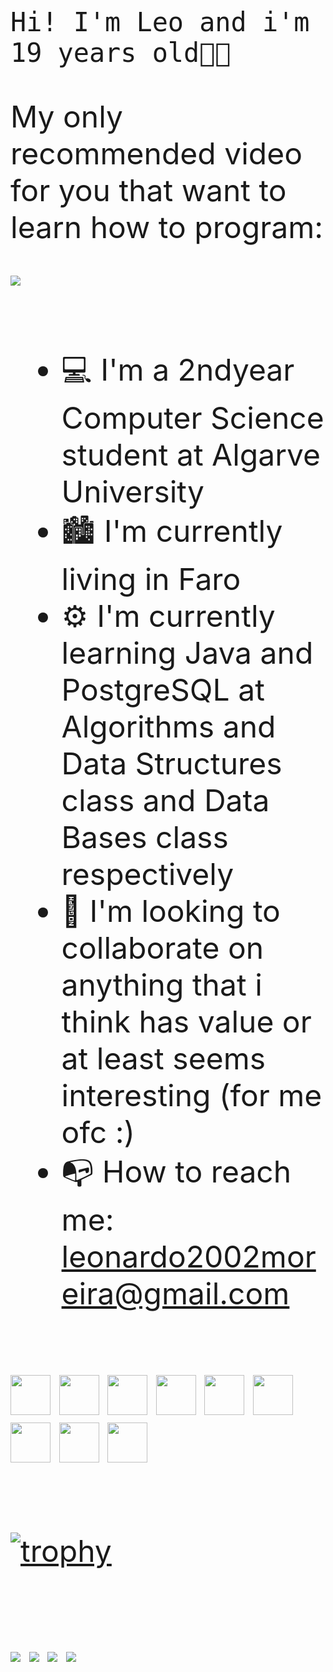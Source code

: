 <font size="55">
  
                                                  Hi! I'm Leo and i'm 19 years old👨‍💻

My only recommended video for you that want to learn how to program:

<a href="https://www.youtube.com/watch?v=NjYICpXJ03M" target="_blank"><img src="https://img.shields.io/badge/YouTube-FF0000?style=for-the-badge&logo=youtube&logoColor=white" target="_blank"></a>
##

- 💻 I'm a 2ndyear Computer Science student at Algarve University
- 🏙 I'm currently living in Faro
- ⚙ I'm currently learning Java and PostgreSQL at Algorithms and Data Structures class and Data Bases class respectively
- 👬 I'm looking to collaborate on anything that i think has value or at least seems interesting (for me ofc :) 
- 📭 How to reach me: leonardo2002moreira@gmail.com

 ##
<img src="https://cdn.jsdelivr.net/gh/devicons/devicon/icons/android/android-original.svg" height="64" width="64"/> <img src="https://cdn.jsdelivr.net/gh/devicons/devicon/icons/opera/opera-original.svg" height="64" widht="64"/> <img src="https://cdn.jsdelivr.net/gh/devicons/devicon/icons/c/c-original.svg" height="64" width="64"/> <img src="https://cdn.jsdelivr.net/gh/devicons/devicon/icons/processing/processing-original.svg" height="64" width="64"/> <img src="https://cdn.jsdelivr.net/gh/devicons/devicon/icons/java/java-original.svg" height="64" width="64"/> <img src="https://cdn.jsdelivr.net/gh/devicons/devicon/icons/postgresql/postgresql-original.svg" height="64" width="64"/> <img src="https://cdn.jsdelivr.net/gh/devicons/devicon/icons/git/git-original.svg" height="64" width="64"/> <img src="https://cdn.jsdelivr.net/gh/devicons/devicon/icons/vscode/vscode-original.svg" height="64" width="64"/> <img src="https://cdn.jsdelivr.net/gh/devicons/devicon/icons/thealgorithms/thealgorithms-original.svg" height="64" width="64"/>

##
[![trophy](https://github-profile-trophy.vercel.app/?username=LeonardoMoreira71512&theme=radical)](https://github.com/LeonardoMoreira71512/github-profile-trophy) 
##

<div>
  <a href="https://www.instagram.com/leonardo.moreiraa/?hl=pt" target="_blank"><img src="https://img.shields.io/badge/Instagram-E4405F?style=for-the-badge&logo=instagram&logoColor=white" target="_blank"></a>
  <a href="https://twitter.com/Lennaayyy" target="_blank"><img src="https://img.shields.io/badge/Twitter-1DA1F2?style=for-the-badge&logo=twitter&logoColor=white" target="_blank"></a>
  <a href="https://discord.com/channels/763156819559448594/763156819559448599" target="_blank"><img src="https://img.shields.io/badge/Discord-7289DA?style=for-the-badge&logo=discord&logoColor=white" target="_blank"></a>
  <a href="https://open.spotify.com/user/leonardo2002moreira" target="_blank"><img src="https://img.shields.io/badge/Spotify-1ED760?&style=for-the-badge&logo=spotify&logoColor=white" target="_blank"></a>
</div>
